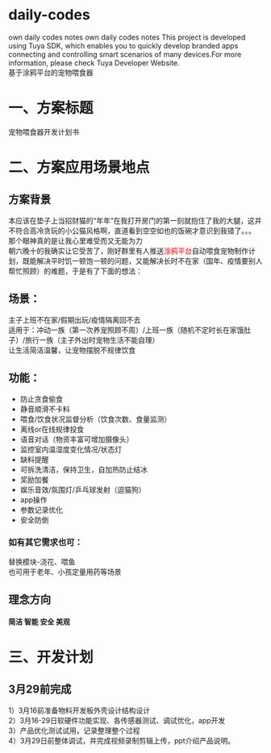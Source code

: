 # daily-codes
own daily codes notes
own daily codes notes
This project is developed using Tuya SDK, which enables you to quickly develop branded apps connecting and controlling smart scenarios of many devices.For more information, please check Tuya Developer Website.<br>
基于涂鸦平台的宠物喂食器<br>
# 一、方案标题<br>
宠物喂食器开发计划书<br>
# 二、方案应用场景地点<br>
## 方案背景<br>
本应该在垫子上当招财猫的“年年”在我打开房门的第一刻就抱住了我的大腿，这并不符合高冷贪玩的小公猫风格啊，直道看到空空如也的饭碗才意识到我错了。。。<br>
那个眼神真的是让我心里难受而又无能为力<br>
朝六晚十的我确实让它受苦了，刚好群里有人推送<font color="#FF0000">涂鸦平台</font>自动喂食宠物制作计划，既能解决平时饥一顿饱一顿的问题，又能解决长时不在家（国年、疫情要别人帮忙照顾）的难题，于是有了下面的想法：<br>
## 场景：<br>
主子上班不在家/假期出玩/疫情隔离回不去<br>
适用于：冲动一族（第一次养宠照顾不周）/上班一族（随机不定时长在家饿肚子）/旅行一族（主子外出时宠物生活不能自理）<br>
让生活简洁温馨，让宠物摆脱不规律饮食<br>

## 功能：<br>
* 防止贪食偷食<br>
* 静音顺滑不卡料<br>
* 喂食/饮食状况监督分析（饮食次数、食量监测）<br>
* 离线or在线规律投食<br>
* 语音对话（物资丰富可增加摄像头）<br>
* 监控室内温湿度变化情况/状态灯<br>
* 缺料提醒<br>
* 可拆洗清洁，保持卫生，自加热防止结冰<br>
* 奖励加餐<br>
* 娱乐音效/氛围灯/乒乓球发射（逗猫狗）
* app操作
* 参数记录优化
* 安全防倒
### 如有其它需求也可：
替换模块-浇花、喂鱼<br>
也可用于老年、小孩定量用药等场景<br>
## 理念方向
#### 简洁 智能 安全 美观<br>
# 三、开发计划<br>
## 3月29前完成<br>
1）3月16前准备物料开发板外壳设计结构设计<br>
2）3月16-29日软硬件功能实现、各传感器测试、调试优化，app开发<br>
3）产品优化测试试用，记录整理整个过程<br>
4）3月29日前整体调试，并完成视频录制剪辑上传，ppt介绍产品说明。
